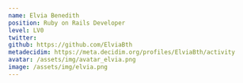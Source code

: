 ```yaml
---
name: Elvia Benedith
position: Ruby on Rails Developer
level: LV0
twitter: 
github: https://github.com/ElviaBth
metadecidim: https://meta.decidim.org/profiles/ElviaBth/activity
avatar: /assets/img/avatar_elvia.png
image: /assets/img/elvia.png
---
```

